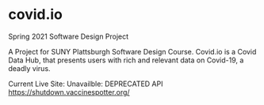 # covid.io
Spring 2021 Software Design Project

A Project for SUNY Plattsburgh Software Design Course.
Covid.io is a Covid Data Hub, that presents users with rich and relevant data on Covid-19, a deadly virus.

Current Live Site:
Unavailble: DEPRECATED API
https://shutdown.vaccinespotter.org/
